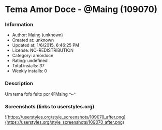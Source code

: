 # Tema Amor Doce - @Maing (109070)

### Information
- Author: Maing (unknown)
- Created at: unknown
- Updated at: 1/6/2015, 6:46:25 PM
- License: NO-REDISTRIBUTION
- Category: amordoce
- Rating: undefined
- Total installs: 37
- Weekly installs: 0


### Description
Um tema fofo feito por @Maing ^~^


### Screenshots (links to userstyles.org)
![https://userstyles.org/style_screenshots/109070_after.png](https://userstyles.org/style_screenshots/109070_after.png)


